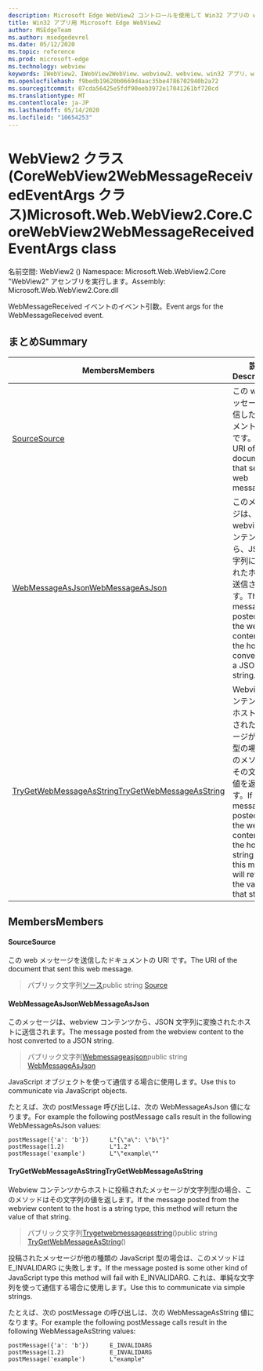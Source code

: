```yaml
---
description: Microsoft Edge WebView2 コントロールを使用して Win32 アプリの web コンテンツをホストする
title: Win32 アプリ用 Microsoft Edge WebView2
author: MSEdgeTeam
ms.author: msedgedevrel
ms.date: 05/12/2020
ms.topic: reference
ms.prod: microsoft-edge
ms.technology: webview
keywords: IWebView2、IWebView2WebView、webview2、webview、win32 アプリ、win32、edge、ICoreWebView2、ICoreWebView2Controller、browser control、edge html
ms.openlocfilehash: f9bedb19620b0669d4aac35be4786702940b2a72
ms.sourcegitcommit: 07cda56425e5fdf90eeb3972e17041261bf720cd
ms.translationtype: MT
ms.contentlocale: ja-JP
ms.lasthandoff: 05/14/2020
ms.locfileid: "10654253"
---
```

# <span data-ttu-id="b061f-104">WebView2 クラス (CoreWebView2WebMessageReceivedEventArgs クラス)</span><span class="sxs-lookup"><span data-stu-id="b061f-104">Microsoft.Web.WebView2.Core.CoreWebView2WebMessageReceivedEventArgs class</span></span> 

<span data-ttu-id="b061f-105">名前空間: WebView2 () </span><span class="sxs-lookup"><span data-stu-id="b061f-105">Namespace: Microsoft.Web.WebView2.Core</span></span>\
<span data-ttu-id="b061f-106">"WebView2" アセンブリを実行します。</span><span class="sxs-lookup"><span data-stu-id="b061f-106">Assembly: Microsoft.Web.WebView2.Core.dll</span></span>

<span data-ttu-id="b061f-107">WebMessageReceived イベントのイベント引数。</span><span class="sxs-lookup"><span data-stu-id="b061f-107">Event args for the WebMessageReceived event.</span></span>

## <span data-ttu-id="b061f-108">まとめ</span><span class="sxs-lookup"><span data-stu-id="b061f-108">Summary</span></span>

 <span data-ttu-id="b061f-109">Members</span><span class="sxs-lookup"><span data-stu-id="b061f-109">Members</span></span>                        | <span data-ttu-id="b061f-110">説明</span><span class="sxs-lookup"><span data-stu-id="b061f-110">Descriptions</span></span>
--------------------------------|---------------------------------------------
[<span data-ttu-id="b061f-111">Source</span><span class="sxs-lookup"><span data-stu-id="b061f-111">Source</span></span>](#source) | <span data-ttu-id="b061f-112">この web メッセージを送信したドキュメントの URI です。</span><span class="sxs-lookup"><span data-stu-id="b061f-112">The URI of the document that sent this web message.</span></span>
[<span data-ttu-id="b061f-113">WebMessageAsJson</span><span class="sxs-lookup"><span data-stu-id="b061f-113">WebMessageAsJson</span></span>](#webmessageasjson) | <span data-ttu-id="b061f-114">このメッセージは、webview コンテンツから、JSON 文字列に変換されたホストに送信されます。</span><span class="sxs-lookup"><span data-stu-id="b061f-114">The message posted from the webview content to the host converted to a JSON string.</span></span>
[<span data-ttu-id="b061f-115">TryGetWebMessageAsString</span><span class="sxs-lookup"><span data-stu-id="b061f-115">TryGetWebMessageAsString</span></span>](#trygetwebmessageasstring) | <span data-ttu-id="b061f-116">Webview コンテンツからホストに投稿されたメッセージが文字列型の場合、このメソッドはその文字列の値を返します。</span><span class="sxs-lookup"><span data-stu-id="b061f-116">If the message posted from the webview content to the host is a string type, this method will return the value of that string.</span></span>

## <span data-ttu-id="b061f-117">Members</span><span class="sxs-lookup"><span data-stu-id="b061f-117">Members</span></span>

#### <span data-ttu-id="b061f-118">Source</span><span class="sxs-lookup"><span data-stu-id="b061f-118">Source</span></span> 

<span data-ttu-id="b061f-119">この web メッセージを送信したドキュメントの URI です。</span><span class="sxs-lookup"><span data-stu-id="b061f-119">The URI of the document that sent this web message.</span></span>

> <span data-ttu-id="b061f-120">パブリック文字列[ソース](#source)</span><span class="sxs-lookup"><span data-stu-id="b061f-120">public string [Source](#source)</span></span>

#### <span data-ttu-id="b061f-121">WebMessageAsJson</span><span class="sxs-lookup"><span data-stu-id="b061f-121">WebMessageAsJson</span></span> 

<span data-ttu-id="b061f-122">このメッセージは、webview コンテンツから、JSON 文字列に変換されたホストに送信されます。</span><span class="sxs-lookup"><span data-stu-id="b061f-122">The message posted from the webview content to the host converted to a JSON string.</span></span>

> <span data-ttu-id="b061f-123">パブリック文字列[Webmessageasjson](#webmessageasjson)</span><span class="sxs-lookup"><span data-stu-id="b061f-123">public string [WebMessageAsJson](#webmessageasjson)</span></span>

<span data-ttu-id="b061f-124">JavaScript オブジェクトを使って通信する場合に使用します。</span><span class="sxs-lookup"><span data-stu-id="b061f-124">Use this to communicate via JavaScript objects.</span></span>

<span data-ttu-id="b061f-125">たとえば、次の postMessage 呼び出しは、次の WebMessageAsJson 値になります。</span><span class="sxs-lookup"><span data-stu-id="b061f-125">For example the following postMessage calls result in the following WebMessageAsJson values:</span></span>

```
postMessage({'a': 'b'})      L"{\"a\": \"b\"}"
postMessage(1.2)             L"1.2"
postMessage('example')       L"\"example\""
```

#### <span data-ttu-id="b061f-126">TryGetWebMessageAsString</span><span class="sxs-lookup"><span data-stu-id="b061f-126">TryGetWebMessageAsString</span></span> 

<span data-ttu-id="b061f-127">Webview コンテンツからホストに投稿されたメッセージが文字列型の場合、このメソッドはその文字列の値を返します。</span><span class="sxs-lookup"><span data-stu-id="b061f-127">If the message posted from the webview content to the host is a string type, this method will return the value of that string.</span></span>

> <span data-ttu-id="b061f-128">パブリック文字列[Trygetwebmessageasstring](#trygetwebmessageasstring)()</span><span class="sxs-lookup"><span data-stu-id="b061f-128">public string [TryGetWebMessageAsString](#trygetwebmessageasstring)()</span></span>

<span data-ttu-id="b061f-129">投稿されたメッセージが他の種類の JavaScript 型の場合は、このメソッドは E_INVALIDARG に失敗します。</span><span class="sxs-lookup"><span data-stu-id="b061f-129">If the message posted is some other kind of JavaScript type this method will fail with E_INVALIDARG.</span></span> <span data-ttu-id="b061f-130">これは、単純な文字列を使って通信する場合に使用します。</span><span class="sxs-lookup"><span data-stu-id="b061f-130">Use this to communicate via simple strings.</span></span>

<span data-ttu-id="b061f-131">たとえば、次の postMessage の呼び出しは、次の WebMessageAsString 値になります。</span><span class="sxs-lookup"><span data-stu-id="b061f-131">For example the following postMessage calls result in the following WebMessageAsString values:</span></span>

```
postMessage({'a': 'b'})      E_INVALIDARG
postMessage(1.2)             E_INVALIDARG
postMessage('example')       L"example"
```

